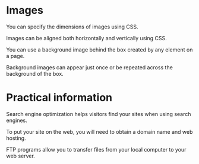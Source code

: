 # Images
You can specify the dimensions of images using CSS. 

Images can be aligned both horizontally and vertically using CSS.


You can use a background image behind the box created by any element on a page. 

Background images can appear just once or be repeated across the background of the box.

# Practical information

Search engine optimization helps visitors find your sites when using search engines.

To put your site on the web, you will need to obtain a domain name and web hosting.

FTP programs allow you to transfer files from your local computer to your web server.